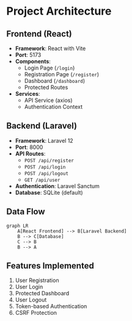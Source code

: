 # Project Architecture

## Frontend (React)
- **Framework**: React with Vite
- **Port**: 5173
- **Components**:
  - Login Page (`/login`)
  - Registration Page (`/register`)
  - Dashboard (`/dashboard`)
  - Protected Routes
- **Services**:
  - API Service (axios)
  - Authentication Context

## Backend (Laravel)
- **Framework**: Laravel 12
- **Port**: 8000
- **API Routes**:
  - `POST /api/register`
  - `POST /api/login`
  - `POST /api/logout`
  - `GET /api/user`
- **Authentication**: Laravel Sanctum
- **Database**: SQLite (default)

## Data Flow
```mermaid
graph LR
    A[React Frontend] --> B[Laravel Backend]
    B --> C[Database]
    C --> B
    B --> A
```

## Features Implemented
1. User Registration
2. User Login
3. Protected Dashboard
4. User Logout
5. Token-based Authentication
6. CSRF Protection
